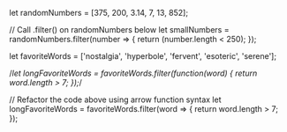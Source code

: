 let randomNumbers = [375, 200, 3.14, 7, 13, 852];

// Call .filter() on randomNumbers below
let smallNumbers = randomNumbers.filter(number => {
  return (number.length < 250);
});

let favoriteWords = ['nostalgia', 'hyperbole', 'fervent', 'esoteric', 'serene'];

/*let longFavoriteWords = favoriteWords.filter(function(word) {
  return word.length > 7;
});*/

// Refactor the code above using arrow function syntax
let longFavoriteWords = favoriteWords.filter(word => {
  return word.length > 7;
});